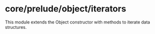 # core/prelude/object/iterators

This module extends the Object constructor with methods to iterate data structures.
